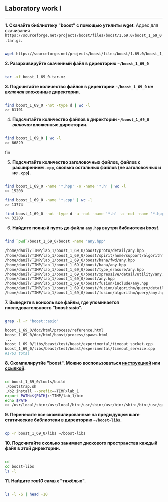 ## Laboratory work I
---

**1. Скачайте библиотеку "boost" с помощью утилиты wget**. Адрес для скачивания `https://sourceforge.net/projects/boost/files/boost/1.69.0/boost_1_69_0.tar.gz`.


```bash

wget https://sourceforge.net/projects/boost/files/boost/1.69.0/boost_1_69_0.tar.gz

```


**2. Разархивируйте скаченный файл в директорию `~/boost_1_69_0`**


```bash

tar -xf boost_1_69_0.tar.xz

```


**3. Подсчитайте количество файлов в директории `~/boost_1_69_0`  _не включая_ вложенные директории.**


```bash

find boost_1_69_0 -not -type d | wc -l
>> 61191

```


4. **Подсчитайте количество файлов в директории `~/boost_1_69_0` _включая_ вложенные директории.**


```bash

find boost_1_69_0 | wc -l 
>> 66829

```
fin

5. **Подсчитайте количество заголовочных файлов, файлов с расширением `.cpp`, сколько остальных файлов (не заголовочных и не `.cpp`).**


```bash

find boost_1_69_0 -name '*.hpp' -o -name '*.h' | wc -l 
>> 15208

find boost_1_69_0 -name '*.cpp' | wc -l 
>> 13774

find boost_1_69_0 -not -type d -a -not -name '*.h' -a -not -name '*.hpp' -a -not -name '*.cpp' | wc -l
>> 32209

```


6. **Найдите полный пусть до файла `any.hpp` внутри библиотеки *boost*.**


```bash 

find `pwd`/boost_1_69_0/boost -name 'any.hpp'

/home/danil/TIMP/lab_1/boost_1_69_0/boost/proto/detail/any.hpp
/home/danil/TIMP/lab_1/boost_1_69_0/boost/spirit/home/support/algorithm/any.hpp
/home/danil/TIMP/lab_1/boost_1_69_0/boost/hana/fwd/any.hpp
/home/danil/TIMP/lab_1/boost_1_69_0/boost/hana/any.hpp
/home/danil/TIMP/lab_1/boost_1_69_0/boost/type_erasure/any.hpp
/home/danil/TIMP/lab_1/boost_1_69_0/boost/xpressive/detail/utility/any.hpp
/home/danil/TIMP/lab_1/boost_1_69_0/boost/any.hpp
/home/danil/TIMP/lab_1/boost_1_69_0/boost/fusion/include/any.hpp
/home/danil/TIMP/lab_1/boost_1_69_0/boost/fusion/algorithm/query/detail/any.hpp
/home/danil/TIMP/lab_1/boost_1_69_0/boost/fusion/algorithm/query/any.hpp

```


**7. Выведите в консоль все файлы, где упоминается последовательность "boost::asio".**


```bash 

grep -l -r "boost::asio"

boost_1_69_0/doc/html/process/reference.html
boost_1_69_0/doc/html/boost/process/spawn.html
...
boost_1_69_0/libs/beast/test/beast/experimental/timeout_socket.cpp
boost_1_69_0/libs/beast/test/beast/experimental/timeout_service.cpp
#1763 total
```


**8. Скомпилирутйе "boost". Можно воспользоваться [инструкцией](https://www.boost.org/doc/libs/1_61_0/more/getting_started/unix-variants.html#or-build-custom-binaries) или [ссылкой](https://codeyarns.com/2017/01/24/how-to-build-boost-on-linux/).**


```bash

cd boost_1_69_0/tools/build
./bootstrap.sh
./b2 install --prefix=~TIMP/lab_1
export PATH=${PATH}:~TIMP/lab_1/bin
echo $PATH
>> /usr/local/sbin:/usr/local/bin:/usr/sbin:/usr/bin:/sbin:/bin:/usr/games:/usr/local/games:/snap/bin:~TIMP/lab_1/bin

```


**9. Перенесите все скомпилированные на предыдущем шаге статические библиотеки в директорию `~/boost-libs`.**


```bash

cp -r boost_1_69_0/libs ~/boost-libs

```


**10. Подсчитайте сколько занимает дискового пространства каждый файл в этой директории.**


```bash

cd
cd boost-libs
ls -l

```


**11. Найдите *топ10* самых "тяжёлых".**


```bash

ls -l -S | head -10

```

